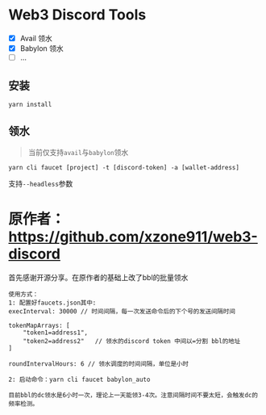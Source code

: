 # Web3 Discord Tools

- [x] Avail 领水
- [x] Babylon 领水
- [ ] ...

## 安装
```
yarn install
```

## 领水
> 当前仅支持`avail`与`babylon`领水

```
yarn cli faucet [project] -t [discord-token] -a [wallet-address]
```
支持`--headless`参数

# 原作者：https://github.com/xzone911/web3-discord
首先感谢开源分享。在原作者的基础上改了bbl的批量领水
```angular2html
使用方式：
1: 配置好faucets.json其中:
execInterval: 30000 // 时间间隔，每一次发送命令后的下个号的发送间隔时间

tokenMapArrays: [
    "token1=address1",
    "token2=address2"   // 领水的discord token 中间以=分割 bbl的地址
]

roundIntervalHours: 6 // 领水调度的时间间隔，单位是小时

2: 启动命令：yarn cli faucet babylon_auto

目前bbl的dc领水是6小时一次，理论上一天能领3-4次。注意间隔时间不要太短，会触发dc的频率检测。

```
